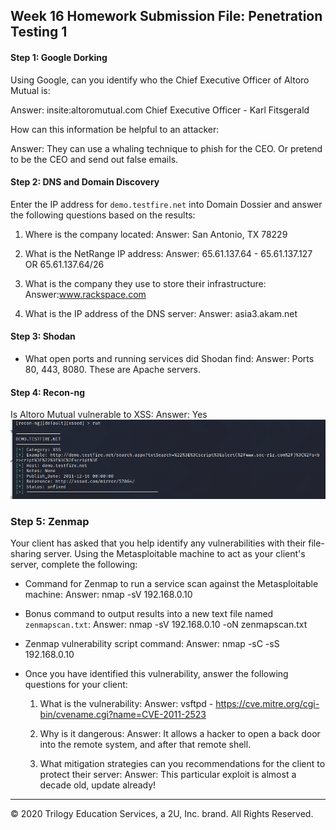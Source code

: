 ## Week 16 Homework Submission File: Penetration Testing 1

#### Step 1: Google Dorking


Using Google, can you identify who the Chief Executive Officer of Altoro Mutual is:

Answer: insite:altoromutual.com Chief Executive Officer - Karl Fitsgerald

How can this information be helpful to an attacker:

Answer: They can use a whaling technique to phish for the CEO.  Or pretend to be the CEO and send out false emails.


#### Step 2: DNS and Domain Discovery

Enter the IP address for `demo.testfire.net` into Domain Dossier and answer the following questions based on the results:

  1. Where is the company located:
 Answer: San Antonio, TX 78229

  2. What is the NetRange IP address:
 Answer: 65.61.137.64 - 65.61.137.127 OR 65.61.137.64/26

  3. What is the company they use to store their infrastructure:
 Answer:www.rackspace.com

  4. What is the IP address of the DNS server:
 Answer: asia3.akam.net


#### Step 3: Shodan

- What open ports and running services did Shodan find:
 Answer: Ports 80, 443, 8080.  These are Apache servers.

#### Step 4: Recon-ng

Is Altoro Mutual vulnerable to XSS:
 Answer: Yes
![Proof](altoro-xss.png)

### Step 5: Zenmap

Your client has asked that you help identify any vulnerabilities with their file-sharing server. Using the Metasploitable machine to act as your client's server, complete the following:

- Command for Zenmap to run a service scan against the Metasploitable machine:
 Answer: nmap -sV  192.168.0.10
 
- Bonus command to output results into a new text file named `zenmapscan.txt`:
 Answer: nmap -sV 192.168.0.10 -oN zenmapscan.txt

- Zenmap vulnerability script command: 
 Answer: nmap -sC -sS 192.168.0.10

- Once you have identified this vulnerability, answer the following questions for your client:
  1. What is the vulnerability:
 Answer: vsftpd - https://cve.mitre.org/cgi-bin/cvename.cgi?name=CVE-2011-2523

  2. Why is it dangerous:
 Answer: It allows a hacker to open a back door into the remote system, and after that remote shell.

  3. What mitigation strategies can you recommendations for the client to protect their server:
 Answer: This particular exploit is almost a decade old, update already!

---
© 2020 Trilogy Education Services, a 2U, Inc. brand. All Rights Reserved.  

